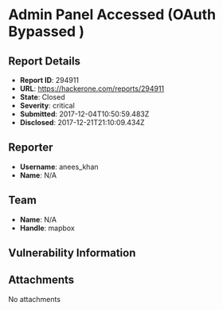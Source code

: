 # Admin Panel Accessed (OAuth Bypassed ) 

## Report Details
- **Report ID**: 294911
- **URL**: https://hackerone.com/reports/294911
- **State**: Closed
- **Severity**: critical
- **Submitted**: 2017-12-04T10:50:59.483Z
- **Disclosed**: 2017-12-21T21:10:09.434Z

## Reporter
- **Username**: anees_khan
- **Name**: N/A

## Team
- **Name**: N/A
- **Handle**: mapbox

## Vulnerability Information


## Attachments
No attachments

